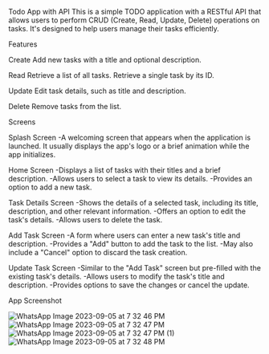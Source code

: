 Todo App with API
This is a simple TODO application with a RESTful API that allows users to perform CRUD (Create, Read, Update, Delete) operations on tasks. It's designed to help users manage their tasks efficiently.

Features

Create
Add new tasks with a title and optional description.

Read
Retrieve a list of all tasks.
Retrieve a single task by its ID.

Update
Edit task details, such as title and description.

Delete
Remove tasks from the list.

Screens

Splash Screen
-A welcoming screen that appears when the application is launched. It usually displays the app's logo or a brief animation while the app initializes.

Home Screen
-Displays a list of tasks with their titles and a brief description.
-Allows users to select a task to view its details.
-Provides an option to add a new task.

Task Details Screen
-Shows the details of a selected task, including its title, description, and other relevant information.
-Offers an option to edit the task's details.
-Allows users to delete the task.

Add Task Screen
-A form where users can enter a new task's title and description.
-Provides a "Add" button to add the task to the list.
-May also include a "Cancel" option to discard the task creation.

Update Task Screen
-Similar to the "Add Task" screen but pre-filled with the existing task's details.
-Allows users to modify the task's title and description.
-Provides options to save the changes or cancel the update.

App Screenshot

![WhatsApp Image 2023-09-05 at 7 32 46 PM](https://github.com/siyadas878/crud_app/assets/123435167/bf676190-7ea2-4dc1-922f-f8df8f0aa80a)
![WhatsApp Image 2023-09-05 at 7 32 47 PM](https://github.com/siyadas878/crud_app/assets/123435167/c21aff4a-f984-4357-ab12-9be6ee5c6e41)
![WhatsApp Image 2023-09-05 at 7 32 47 PM (1)](https://github.com/siyadas878/crud_app/assets/123435167/23b523e5-479c-4a20-a8e7-0c69ccb8162e)
![WhatsApp Image 2023-09-05 at 7 32 48 PM](https://github.com/siyadas878/crud_app/assets/123435167/2a6438df-d881-47a7-a97d-daa49ee12f61)
